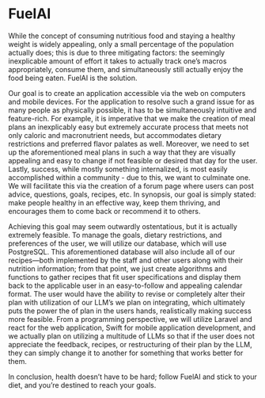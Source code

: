 # FuelAI

While the concept of consuming nutritious food and staying a healthy weight is widely appealing, only a small percentage of the population actually does; this is due to three mitigating factors: the seemingly inexplicable amount of effort it takes to actually track one’s macros appropriately, consume them, and simultaneously still actually enjoy the food being eaten. FuelAI is the solution. 

 Our goal is to create an application accessible via the web on computers and mobile devices. For the application to resolve such a grand issue for as many people as physically possible, it has to be simultaneously intuitive and feature-rich. For example, it is imperative that we make the creation of meal plans an inexplicably easy but extremely accurate process that meets not only caloric and macronutrient needs, but accommodates dietary restrictions and preferred flavor palates as well. Moreover, we need to set up the aforementioned meal plans in such a way that they are visually appealing and easy to change if not feasible or desired that day for the user. Lastly, success, while mostly something internalized, is most easily accomplished within a community - due to this, we want to culminate one. We will facilitate this via the creation of a forum page where users can post advice, questions, goals, recipes, etc. In synopsis, our goal is simply stated: make people healthy in an effective way, keep them thriving, and encourages them to come back or recommend it to others. 
 
  Achieving this goal may seem outwardly ostentatious, but it is actually extremely feasible. To manage the goals, dietary restrictions, and preferences of the user, we will utilize our database, which will use PostgreSQL. This aforementioned database will also include all of our recipes—both implemented by the staff and other users along with their nutrition information; from that point, we just create algorithms and functions to gather recipes that fit user specifications and display them back to the applicable user in an easy-to-follow and appealing calendar format.  The user would have the ability to revise or completely alter their plan with utilization of our LLM’s we plan on integrating, which ultimately puts the power the of plan in the users hands, realistically making success more feasible. From a programming perspective, we will utilize Laravel and react for the web application, Swift for mobile application development, and we actually plan on utilizing a multitude of LLMs so that if the user does not appreciate the feedback, recipes, or restructuring of their plan by the LLM, they can simply change it to another for something that works better for them.  
  
 In conclusion, health doesn’t have to be hard; follow FuelAI and stick to your diet, and you’re destined to reach your goals.
